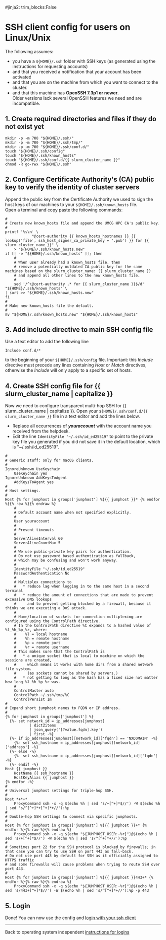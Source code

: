 #jinja2: trim_blocks:False
# SSH client config for users on Linux/Unix

The following assumes:

 * you have a ```${HOME}/.ssh``` folder with SSH keys (as generated using the instructions for requesting accounts)
 * and that you received a notification that your account has been activated
 * and that you are on the machine from which you want to connect to the cluster.
 * and that this machine has **OpenSSH 7.3p1 or newer**.  
   Older versions lack several OpenSSH features we need and are incompatible.

## 1. Create required directories and files if they do not exist yet

```
mkdir -p -m 700 "${HOME}/.ssh/"
mkdir -p -m 700 "${HOME}/.ssh/tmp/"
mkdir -p -m 700 "${HOME}/.ssh/conf.d/"
touch "${HOME}/.ssh/config"
touch "${HOME}/.ssh/known_hosts"
touch "${HOME}/.ssh/conf.d/{{ slurm_cluster_name }}"
chmod -R go-rwx "${HOME}/.ssh"
```

## 2. Configure Certificate Authority's (CA) public key to verify the identity of cluster servers

Append the public key from the Certificate Authority we used to sign the host keys of our machines to your ```${HOME}/.ssh/known_hosts``` file.  
Open a terminal and copy paste the following commands:
```
#
# Create new known_hosts file and append the UMCG HPC CA's public key.
#
printf '%s\n' \
            "@cert-authority {{ known_hosts_hostnames }} {{ lookup('file', ssh_host_signer_ca_private_key + '.pub') }} for {{ slurm_cluster_name }}" \
    > "${HOME}/.ssh/known_hosts.new"
if [[ -e "${HOME}/.ssh/known_hosts" ]]; then
    #
    # When user already had a known_hosts file, then 
    # remove a potentially outdated CA public key for the same machines based on the slurm_cluster_name: {{ slurm_cluster_name }}
    # and append all other lines to the new known_hosts file. 
    #
    sed '/^\@cert-authority .* for {{ slurm_cluster_name }}$/d' "${HOME}/.ssh/known_hosts" \
| sort >> "${HOME}/.ssh/known_hosts.new"
fi
#
# Make new known_hosts file the default.
#
mv "${HOME}/.ssh/known_hosts.new" "${HOME}/.ssh/known_hosts"
```

## 3. Add include directive to main SSH config file

Use a text editor to add the following line
```
Include conf.d/*
```
to the beginning of your ```${HOME}/.ssh/config``` file.
Important: this _Include_ directive must precede any lines containing _Host_ or _Match_ directives,
otherwise the _Include_ will only apply to a specific set of hosts.

## 4. Create SSH config file for {{ slurm_cluster_name | capitalize }}

Now we need to configure transparent multi-hop SSH for {{ slurm_cluster_name | capitalize }}.
Open your ```${HOME}/.ssh/conf.d/{{ slurm_cluster_name }}``` file in a text editor and add the lines below.

* Replace all occurrences of _**youraccount**_ with the account name you received from the helpdesk.
* Edit the line ```IdentityFile "~/.ssh/id_ed25519"``` to point to the private key file you generated if you did not save it in the default location, which is "~/.ssh/id_ed25519".

```
#
# Generic stuff: only for macOS clients.
#
IgnoreUnknown UseKeychain
    UseKeychain yes
IgnoreUnknown AddKeysToAgent
    AddKeysToAgent yes
#
# Host settings.
#
Host {% for jumphost in groups['jumphost'] %}{{ jumphost }}* {% endfor %}{% raw %}{% endraw %}
    #
    # Default account name when not specified explicitly.
    #
    User youraccount
    #
    # Prevent timeouts
    #
    ServerAliveInterval 60
    ServerAliveCountMax 5
    #
    # We use public-private key pairs for authentication.
    # Do not use password based authentication as fallback,
    # which may be confusing and won't work anyway.
    #
    IdentityFile "~/.ssh/id_ed25519"
    PasswordAuthentication No
    #
    # Multiplex connections to
    #   * reduce lag when logging in to the same host in a second terminal
    #   * reduce the amount of connections that are made to prevent excessive DNS lookups
    #     and to prevent getting blocked by a firewall, because it thinks we are executing a DoS attack.
    #
    # Name/location of sockets for connection multiplexing are configured using the ControlPath directive.
    # In the ControlPath directive %C expands to a hashed value of %l_%h_%p_%r, where:
    #    %l = local hostname
    #    %h = remote hostname
    #    %p = remote port
    #    %r = remote username
    # This makes sure that the ControlPath is
    #   * a unique socket that is local to machine on which the sessions are created,
    #     which means it works with home dirs from a shared network file system.
    #     (as sockets cannot be shared by servers.)
    #   * not getting to long as the hash has a fixed size not matter how long %l_%h_%p_%r was.
    #
    ControlMaster auto
    ControlPath ~/.ssh/tmp/%C
    ControlPersist 1m
#
# Expand short jumphost names to FQDN or IP address.
#
{% for jumphost in groups['jumphost'] %}
  {%- set network_id = ip_addresses[jumphost]
           | dict2items
           | json_query('[?value.fqdn].key')
           | first -%}
  {%- if ip_addresses[jumphost][network_id]['fqdn'] == 'NXDOMAIN' -%}
    {%- set ssh_hostname = ip_addresses[jumphost][network_id]['address'] -%}
  {%- else -%}
    {%- set ssh_hostname = ip_addresses[jumphost][network_id]['fqdn'] -%}
  {%- endif -%}
Host {{ jumphost }}
    HostName {{ ssh_hostname }}
    HostKeyAlias {{ jumphost }}
{% endfor -%}
#
# Universal jumphost settings for triple-hop SSH.
#
Host *+*+*
    ProxyCommand ssh -x -q $(echo %h | sed 's/+[^+]*$//') -W $(echo %h | sed 's/^[^+]*+[^+]*+//'):%p
#
# Double-hop SSH settings to connect via specific jumphosts.
#
Host {% for jumphost in groups['jumphost'] %}{{ jumphost }}+* {% endfor %}{% raw %}{% endraw %}
    ProxyCommand ssh -x -q $(echo "${JUMPHOST_USER:-%r}")@$(echo %h | sed 's/+[^+]*$//') -W $(echo %h | sed 's/^[^+]*+//'):%p
#
# Sometimes port 22 for the SSH protocol is blocked by firewalls; in that case you can try to use SSH on port 443 as fall-back.
# Do not use port 443 by default for SSH as it officially assigned to HTTPS traffic
# and some firewalls will cause problems when trying to route SSH over port 443.
#
Host {% for jumphost in groups['jumphost'] %}{{ jumphost }}443+* {% endfor %}{% raw %}{% endraw %}
    ProxyCommand ssh -x -q $(echo "${JUMPHOST_USER:-%r}")@$(echo %h | sed 's/443+[^+]*$//') -W $(echo %h | sed 's/^[^+]*+//'):%p -p 443
```

## 5. Login

Done! You can now use the config and [login with your ssh client](../logins-macos-linux/)

-----

Back to operating system independent [instructions for logins](../logins/)
